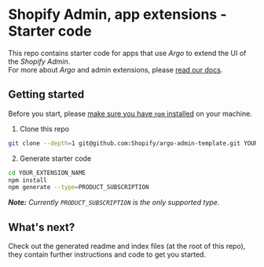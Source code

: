 # Shopify Admin, app extensions - Starter code

This repo contains starter code for apps that use _Argo_ to extend the UI of the _Shopify Admin_.       
For more about _Argo_ and admin extensions, please [read our docs](https://shopify.dev/tutorials/product-subscription-extension-overview).

## Getting started

Before you start, please [make sure you have `npm` installed](https://www.npmjs.com/get-npm) on your machine.

 1. Clone this repo

   ```sh
   git clone --depth=1 git@github.com:Shopify/argo-admin-template.git YOUR_EXTENSION_NAME
   ```

 2. Generate starter code

   ```sh
   cd YOUR_EXTENSION_NAME
   npm install
   npm generate --type=PRODUCT_SUBSCRIPTION
   ```

_**Note:** Currently `PRODUCT_SUBSCRIPTION` is the only supported type._


## What's next?

Check out the generated readme and index files (at the root of this repo), they contain further instructions and code to get you started.
